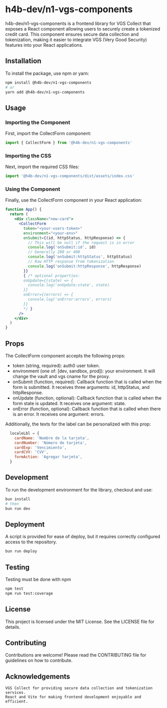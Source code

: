 # h4b-dev/n1-vgs-components

h4b-dev/n1-vgs-components is a frontend library for VGS Collect that exposes a React component allowing users to securely create a tokenized credit card. This component ensures secure data collection and tokenization, making it easier to integrate VGS (Very Good Security) features into your React applications.

## Installation

To install the package, use npm or yarn:

```bash
npm install @h4b-dev/n1-vgs-components
# or
yarn add @h4b-dev/n1-vgs-components
```

## Usage

### Importing the Component

First, import the CollectForm component:

```jsx
import { CollectForm } from '@h4b-dev/n1-vgs-components'
```

### Importing the CSS

Next, import the required CSS files:

```jsx
import '@h4b-dev/n1-vgs-components/dist/assets/index.css'
```

### Using the Component

Finally, use the CollectForm component in your React application:

```jsx
function App() {
  return (
    <div className="new-card">
      <CollectForm
        token="<your-users-token>"
        environment="<your-env>"
        onSubmit={(id, httpStatus, httpResponse) => {
          // This will be null if the request is in error
          console.log('onSubmit:id', id)
          // Generally 200 or 400
          console.log('onSubmit:httpStatus', httpStatus)
          // Raw HTTP response from tokenization
          console.log('onSubmit:httpResponse', httpResponse)
        }}
        { /* optional properties:
        onUpdate={(state) => {
          console.log('onUpdate:state', state)
        }}
        onError={(errors) => {
          console.log('onError:errors', errors)
        }}
        */ }
      />
    </div>
  )
}
```

## Props

The CollectForm component accepts the following props:

- token (string, required): auth0 user token.
- environment (one of: [dev, sandbox, prod]): your environment. It will change the vault and vgs cname for the proxy.
- onSubmit (function, required): Callback function that is called when the form is submitted. It receives three arguments: id, httpStatus, and httpResponse.
- onUpdate (function, optional): Callback function that is called when the form state is updated. It receives one argument: state.
- onError (function, optional): Callback function that is called when there is an error. It receives one argument: errors.

Additionally, the texts for the label can be personalized with this prop:

```jsx
  localeLbl = {
    cardName: 'Nombre de la tarjeta',
    cardNumber: 'Número de tarjeta',
    cardExp: 'Vencimiento',
    cardCVV: 'CVV',
    formAction: 'Agregar tarjeta',
  }
```

## Development

To run the development environment for the library, checkout and use:

```bash
bun install
# then
bun run dev
```

## Deployment

A script is provided for ease of deploy, but it requires correctly configured access to the repository.

```bash
bun run deploy
```

## Testing

Testing must be done with npm

```bash
npm test
npm run test:coverage
```

## License

This project is licensed under the MIT License. See the LICENSE file for details.

## Contributing

Contributions are welcome! Please read the CONTRIBUTING file for guidelines on how to contribute.

## Acknowledgements

    VGS Collect for providing secure data collection and tokenization services.
    React and Vite for making frontend development enjoyable and efficient.
